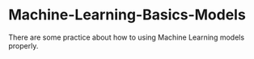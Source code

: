 # Machine-Learning-Basics-Models
There are some practice about how to using Machine Learning models properly.
